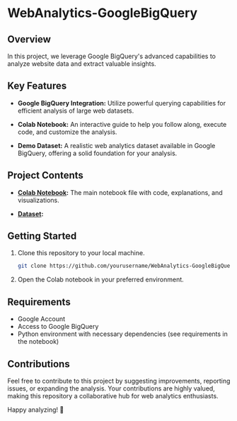 # WebAnalytics-GoogleBigQuery

## Overview

In this project, we leverage Google BigQuery's advanced capabilities to analyze website data and extract valuable insights.

## Key Features

- **Google BigQuery Integration:** Utilize powerful querying capabilities for efficient analysis of large web datasets.
  
- **Colab Notebook:** An interactive guide to help you follow along, execute code, and customize the analysis.

- **Demo Dataset:** A realistic web analytics dataset available in Google BigQuery, offering a solid foundation for your analysis.

## Project Contents

- **[Colab Notebook](Web_analytics.ipynb):** The main notebook file with code, explanations, and visualizations.
  
- **[Dataset](https://developers.google.com/analytics/bigquery/web-ecommerce-demo-dataset):** 

## Getting Started

1. Clone this repository to your local machine.
    ```bash
    git clone https://github.com/yourusername/WebAnalytics-GoogleBigQuery.git
    ```

2. Open the Colab notebook in your preferred environment.
  
## Requirements

- Google Account
- Access to Google BigQuery
- Python environment with necessary dependencies (see requirements in the notebook)

## Contributions

Feel free to contribute to this project by suggesting improvements, reporting issues, or expanding the analysis. Your contributions are highly valued, making this repository a collaborative hub for web analytics enthusiasts.

Happy analyzing! 🚀
